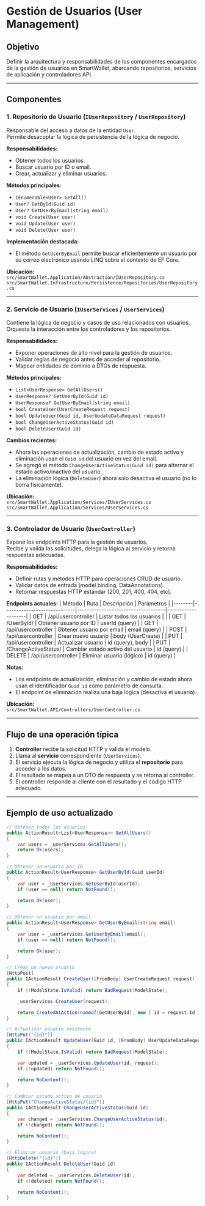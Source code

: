 ﻿# Gestión de Usuarios (User Management)

## Objetivo
Definir la arquitectura y responsabilidades de los componentes encargados de la gestión de usuarios en SmartWallet, abarcando repositorios, servicios de aplicación y controladores API.

---

## Componentes

### 1. Repositorio de Usuario (`IUserRepository` / `UserRepository`)
Responsable del acceso a datos de la entidad `User`.  
Permite desacoplar la lógica de persistencia de la lógica de negocio.

**Responsabilidades:**
- Obtener todos los usuarios.
- Buscar usuario por ID o email.
- Crear, actualizar y eliminar usuarios.

**Métodos principales:**
- `IEnumerable<User> GetAll()`
- `User? GetById(Guid id)`
- `User? GetUserByEmail(string email)`
- `void Create(User user)`
- `void Update(User user)`
- `void Delete(User user)`

**Implementación destacada:**
- El método `GetUserByEmail` permite buscar eficientemente un usuario por su correo electrónico usando LINQ sobre el contexto de EF Core.

**Ubicación:**  
`src/SmartWallet.Application/Abstraction/IUserRepository.cs`  
`src/SmartWallet.Infrastructure/Persistence/Repositories/UserRepository.cs`

---

### 2. Servicio de Usuario (`IUserServices` / `UserServices`)
Contiene la lógica de negocio y casos de uso relacionados con usuarios.  
Orquesta la interacción entre los controladores y los repositorios.

**Responsabilidades:**
- Exponer operaciones de alto nivel para la gestión de usuarios.
- Validar reglas de negocio antes de acceder al repositorio.
- Mapear entidades de dominio a DTOs de respuesta.

**Métodos principales:**
- `List<UserResponse> GetAllUsers()`
- `UserResponse? GetUserById(Guid id)`
- `UserResponse? GetUserByEmail(string email)`
- `bool CreateUser(UserCreateRequest request)`
- `bool UpdateUser(Guid id, UserUpdateDataRequest request)`
- `bool ChangeUserActiveStatus(Guid id)`
- `bool DeleteUser(Guid id)`

**Cambios recientes:**
- Ahora las operaciones de actualización, cambio de estado activo y eliminación usan el `Guid id` del usuario en vez del email.
- Se agregó el método `ChangeUserActiveStatus(Guid id)` para alternar el estado activo/inactivo del usuario.
- La eliminación lógica (`DeleteUser`) ahora solo desactiva el usuario (no lo borra físicamente).

**Ubicación:**  
`src/SmartWallet.Application/Services/IUserServices.cs`  
`src/SmartWallet.Application/Services/UserServices.cs`

---

### 3. Controlador de Usuario (`UserController`)
Expone los endpoints HTTP para la gestión de usuarios.  
Recibe y valida las solicitudes, delega la lógica al servicio y retorna respuestas adecuadas.

**Responsabilidades:**
- Definir rutas y métodos HTTP para operaciones CRUD de usuario.
- Validar datos de entrada (model binding, DataAnnotations).
- Retornar respuestas HTTP estándar (200, 201, 400, 404, etc).

**Endpoints actuales:**
| Método | Ruta                        | Descripción                        | Parámetros         |
|--------|-----------------------------|------------------------------------|--------------------|
| GET    | /api/usercontroller         | Listar todos los usuarios          |                    |
| GET    | /UserById/                  | Obtener usuario por ID             | userId (query)     |
| GET    | /api/usercontroller         | Obtener usuario por email          | email (query)      |
| POST   | /api/usercontroller         | Crear nuevo usuario                | body (UserCreate)  |
| PUT    | /api/usercontroller         | Actualizar usuario                 | id (query), body   |
| PUT    | /ChangeActiveStatus/        | Cambiar estado activo del usuario  | id (query)         |
| DELETE | /api/usercontroller         | Eliminar usuario (lógico)          | id (query)         |

**Notas:**
- Los endpoints de actualización, eliminación y cambio de estado ahora usan el identificador `Guid id` como parámetro de consulta.
- El endpoint de eliminación realiza una baja lógica (desactiva el usuario).

**Ubicación:**  
`src/SmartWallet.API/Controllers/UserController.cs`

---

## Flujo de una operación típica

1. **Controller** recibe la solicitud HTTP y valida el modelo.
2. Llama al **servicio** correspondiente (`UserServices`).
3. El servicio ejecuta la lógica de negocio y utiliza el **repositorio** para acceder a los datos.
4. El resultado se mapea a un DTO de respuesta y se retorna al controller.
5. El controller responde al cliente con el resultado y el código HTTP adecuado.

---

## Ejemplo de uso actualizado

```csharp
// Obtener todos los usuarios
public ActionResult<List<UserResponse>> GetAllUsers()
{
    var users = _userServices.GetAllUsers();
    return Ok(users);
}

// Obtener un usuario por ID
public ActionResult<UserResponse> GetUserById(Guid userId)
{
    var user = _userServices.GetUserById(userId);
    if (user == null) return NotFound();

    return Ok(user);
}

// Obtener un usuario por email
public ActionResult<UserResponse> GetUserByEmail(string email)
{
    var user = _userServices.GetUserByEmail(email);
    if (user == null) return NotFound();

    return Ok(user);
}

// Crear un nuevo usuario
[HttpPost]
public IActionResult CreateUser([FromBody] UserCreateRequest request)
{
    if (!ModelState.IsValid) return BadRequest(ModelState);

    _userServices.CreateUser(request);

    return CreatedAtAction(nameof(GetUserById), new { id = request.Id }, request);
}

// Actualizar usuario existente
[HttpPut("{id}")]
public IActionResult UpdateUser(Guid id, [FromBody] UserUpdateDataRequest request)
{
    if (!ModelState.IsValid) return BadRequest(ModelState);

    var updated = _userServices.UpdateUser(id, request);
    if (!updated) return NotFound();

    return NoContent();
}

// Cambiar estado activo de usuario
[HttpPut("ChangeActiveStatus/{id}")]
public IActionResult ChangeUserActiveStatus(Guid id)
{
    var changed = _userServices.ChangeUserActiveStatus(id);
    if (!changed) return NotFound();

    return NoContent();
}

// Eliminar usuario (baja lógica)
[HttpDelete("{id}")]
public IActionResult DeleteUser(Guid id)
{
    var deleted = _userServices.DeleteUser(id);
    if (!deleted) return NotFound();

    return NoContent();
}

